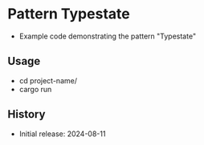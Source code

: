 # Pattern Typestate

- Example code demonstrating the pattern "Typestate"

## Usage

- cd project-name/
- cargo run

## History

- Initial release: 2024-08-11
